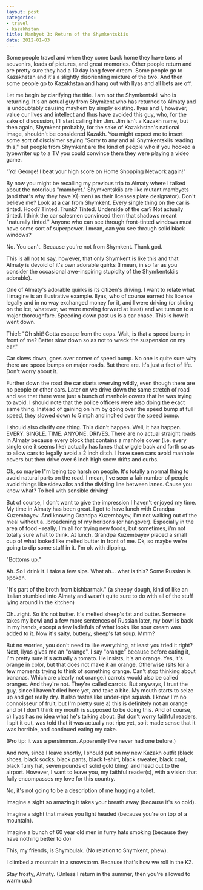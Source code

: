 ```yaml
---
layout: post
categories: 
- travel
- kazakhstan
title: Mambyet 3: Return of the Shymkentskiis
date: 2012-01-03
---
```

Some people travel and when they come back home they have tons of souvenirs, loads of pictures, and great memories. Other people return and are pretty sure they had a 10 day long fever dream. Some people go to Kazakhstan and it's a slightly disorienting mixture of the two. And then some people go to Kazakhstan and hang out with Ilyas and all bets are off.

Let me begin by clarifying the title. I am not the Shymkentskii who is returning. It's an actual guy from Shymkent who has returned to Almaty and is undoubtably causing mayhem by simply existing. Ilyas and I, however, value our lives and intellect and thus have avoided this guy, who, for the sake of discussion, I'll start calling him Jim. Jim isn't a Kazakh name, but then again, Shymkent probably, for the sake of Kazakhstan's national image, shouldn't be considered Kazakh. You might expect me to insert some sort of disclaimer saying "Sorry to any and all Shymkentskiis reading this," but people from Shymkent are the kind of people who if you hooked a typewriter up to a TV you could convince them they were playing a video game.

"Yo! George! I beat your high score on Home Shopping Network again!"
<!-- more -->
By now you might be recalling my previous trip to Almaty where I talked about the notorious "mambyet." Shymkentskiis are like mutant mambyets (and that's why they have X(-men) as their licenses plate designator). Don't believe me? Look at a car from Shymkent. Every single thing on the car is tinted. Hood? Tinted. Trunk? Tinted. Underside of the car? Not actually tinted. I think the car salesmen convinced them that shadows meant "naturally tinted." Anyone who can see through front-tinted windows must have some sort of superpower. I mean, can you see through solid black windows?

No. You can't. Because you're not from Shymkent. Thank god.

This is all not to say, however, that only Shymkent is like this and that Almaty is devoid of it's own adorable quirks (I mean, in so far as you consider the occasional awe-inspiring stupidity of the Shymkentskiis adorable).

One of Almaty's adorable quirks is its citizen's driving. I want to relate what I imagine is an illustrative example. Ilyas, who of course earned his license legally and in no way exchanged money for it, and I were driving (or sliding on the ice, whatever, we were moving forward at least) and we turn on to a major thoroughfare. Speeding down past us is a car chase. This is how it went down.

Thief: "Oh shit! Gotta escape from the cops. Wait, is that a speed bump in front of me? Better slow down so as not to wreck the suspension on my car."

Car slows down, goes over corner of speed bump. No one is quite sure why there are speed bumps on major roads. But there are. It's just a fact of life. Don't worry about it.

Further down the road the car starts swerving wildly, even though there are no people or other cars. Later on we drive down the same stretch of road and see that there were just a bunch of manhole covers that he was trying to avoid. I should note that the police officers were also doing the exact same thing. Instead of gaining on him by going over the speed bump at full speed, they slowed down to 5 mph and inched over the speed bump.

I should also clarify one thing. This didn't happen. Well, it has happen. EVERY. SINGLE. TIME. ANYONE. DRIVES. There are no actual straight roads in Almaty because every block that contains a manhole cover (i.e. every single one it seems like) actually has lanes that wiggle back and forth so as to allow cars to legally avoid a 2 inch ditch. I have seen cars avoid manhole covers but then drive over 6 inch high snow drifts and curbs.

Ok, so maybe I"m being too harsh on people. It's totally a normal thing to avoid natural parts on the road. I mean, I've seen a fair number of people avoid things like sidewalks and the dividing line between lanes. Cause you know what? To hell with sensible driving!

But of course, I don't want to give the impression I haven't enjoyed my time. My time in Almaty has been great. I got to have lunch with Grandpa Kuzembayev. And knowing Grandpa Kuzembayev, I'm not walking out of the meal without a...broadening of my horizons (or hangover). Especially in the area of food - really, I'm all for trying new foods, but sometimes, i'm not totally sure what to think. At lunch, Grandpa Kuzembayev placed a small cup of what looked like melted butter in front of me. Ok, so maybe we're going to dip some stuff in it. I'm ok with dipping.

"Bottoms up."

Ah. So I drink it. I take a few sips. What ah... what is this? Some Russian is spoken.

"It's part of the broth from bishbarmak." (a sheepy dough, kind of like an Italian stumbled into Almaty and wasn't quite sure to do with all of the stuff lying around in the kitchen)

Oh...right. So it's not butter. It's melted sheep's fat and butter. Someone takes my bowl and a few more sentences of Russian later, my bowl is back in my hands, except a few ladlefuls of what looks like sour cream was added to it. Now it's salty, buttery, sheep's fat soup. Mmm?

But no worries, you don't need to like everything, at least you tried it right? Next, Ilyas gives me an "orange". I say "orange" because before eating it, I'm pretty sure it's actually a tomato. He insists, it's an orange. Yes, it's orange in color, but that does not make it an orange. Otherwise (sits for a few moments trying to think of something orange. Can't stop thinking about bananas. Which are clearly not orange.) carrots would also be called oranges. And they're not. They're called carrots. But anyways, I trust the guy, since I haven't died here yet, and take a bite. My mouth starts to seize up and get really dry. It also tastes like under-ripe squash. I know I'm no connoisseur of fruit, but I'm pretty sure a) this is definitely not an orange and b) I don't think my mouth is supposed to be doing this. And of course, c) Ilyas has no idea what he's talking about. But don't worry faithful readers, I spit it out, was told that it was actually not ripe yet, so it made sense that it was horrible, and continued eating my cake.

(Pro tip: It was a persimmon. Apparently I've never had one before.)

And now, since I leave shortly, I should put on my new Kazakh outfit (black shoes, black socks, black pants, black t-shirt, black sweater, black coat, black furry hat, seven pounds of solid gold bling) and head out to the airport. However, I want to leave you, my faithful reader(s), with a vision that fully encompasses my love for this country.

No, it's not going to be a description of me hugging a toilet.

Imagine a sight so amazing it takes your breath away (because it's so cold).

Imagine a sight that makes you light headed (because you're on top of a mountain).

Imagine a bunch of 60 year old men in furry hats smoking (because they have nothing better to do)

This, my friends, is Shymbulak. (No relation to Shymkent, phew).

I climbed a mountain in a snowstorm. Because that's how we roll in the KZ.

Stay frosty, Almaty. (Unless I return in the summer, then you're allowed to warm up.)